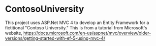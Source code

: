 # ContosoUniversity
This project uses ASP.Net MVC 4 to develop an Entity Framework for a fictitional "Contoso University." 
This is from a tutorial from Microsoft's website, https://docs.microsoft.com/en-us/aspnet/mvc/overview/older-versions/getting-started-with-ef-5-using-mvc-4/ 
